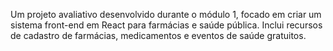Um projeto avaliativo desenvolvido durante o módulo 1, focado em criar um sistema front-end em React para farmácias e saúde pública. Inclui recursos de cadastro de farmácias, medicamentos e eventos de saúde gratuitos.

